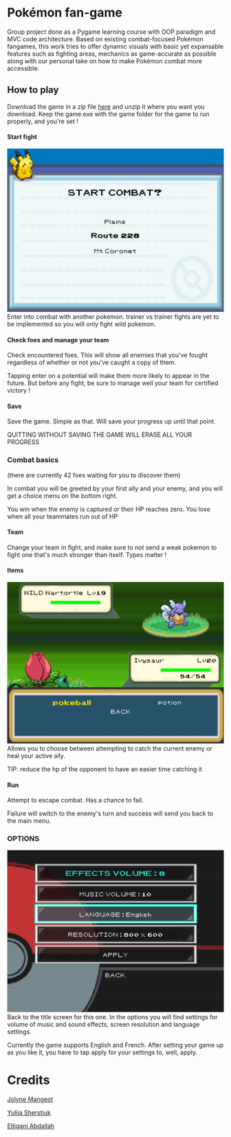 # Pokémon fan-game
Group project done as a Pygame learning course with OOP paradigm and MVC code architecture. Based on existing combat-focused Pokémon fangames, this work tries to offer dynamic visuals with basic yet expansable features such as fighting areas, mechanics as game-accurate as possible along with our personal take on how to make Pokémon combat more accessible.


## How to play

Download the game in a zip file [here](https://github.com/jolyne-mangeot/obsidian_fighters/archive/refs/heads/main.zip) and unzip it where you want you download. Keep the game.exe with the game folder for the game to run properly, and you're set !

#### Start fight
![alt text](./docs/Readme%20images/biome%20select.png "biome selection")
Enter into combat with another pokemon. trainer vs trainer fights are yet to be implemented so you will only fight wild pokemon.

#### Check foes and manage your team
Check encountered foes. This will show all enemies that you've fought regardless of whether or not you've caught a copy of them.

Tapping enter on a potential will make them more likely to appear in the future. But before any fight, be sure to manage well your team for certified victory !

#### Save
Save the game. Simple as that. Will save your progress up until that point.

QUITTING WITHOUT SAVING THE GAME WILL ERASE ALL YOUR PROGRESS

### Combat basics
(there are currently 42 foes waiting for you to discover them)

In combat you will be greeted by your first ally and your enemy, and you will get a choice menu on the bottom right.

You win when the enemy is captured or their HP reaches zero.
You lose when all your teammates run out of HP

#### Team
Change your team in fight, and make sure to not send a weak pokemon to fight one that's much stronger than itself. Types matter !

#### Items
![alt text](./docs/Readme%20images/items%20menu.png "items menu in combat")
Allows you to choose between attempting to catch the current enemy or heal your active ally.

TIP: reduce the hp of the opponent to have an easier time catching it

#### Run
Attempt to escape combat. Has a chance to fail.

Failure will switch to the enemy's turn and success will send you back to the main menu.

### OPTIONS
![alt text](./docs/Readme%20images/options.png "options screen")
Back to the title screen for this one. In the options you will find settings for volume of music and sound effects, screen resolution and language settings.

Currently the game supports English and French.
After setting your game up as you like it, you have to tap apply for your settings to, well, apply.


# Credits

[Jolyne Mangeot](github.com/jolyne-mangeot)

[Yuliia Sherstiuk](github.com/yuliia-sherstiuk)

[Eltigani Abdallah](github.com/eltigani-abdallah)
